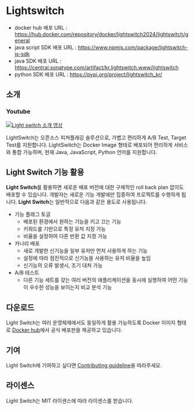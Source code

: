 # **Lightswitch**

* docker hub 배포 URL : https://hub.docker.com/repository/docker/lightswitch2024/lightswitch/general
* java script SDK 배포 URL : https://www.npmjs.com/package/lightswitch-js-sdk
* java SDK 배포 URL : https://central.sonatype.com/artifact/kr.lightswitch.www/lightswitch
* python SDK 배포 URL : https://pypi.org/project/lightswitch_kr/

## 소개
### Youtube
[![Light switch 소개 영상](https://img.youtube.com/vi/z0n_OoL4fzM/0.jpg)](https://www.youtube.com/watch?v=z0n_OoL4fzM?t=0s)

LightSwitch는 오픈소스 피쳐플래깅 솔루션으로, 가볍고 편리하게 A/B Test, Target Test를 
지원합니다. LightSwitch는 Docker Image 형태로 배포되어 편리하게 서비스와 통합 가능하며, 
현재 Java, JavaScript, Python 언어를 지원합니다.

## Light Switch 기능 활용
**Light Switch**를 활용하면 새로운 배포 버전에 대한 구체적인 roll back plan 없이도 배포할 수 있습니다. 개발자는 새로운 기능 개발에만 집중하여 프로젝트를 수행하게 됩니다. **Light Switch**는 일반적으로 다음과 같은 용도로 사용됩니다.
* 기능 플래그 토글
   - 배포된 환경에서 원하는 기능을 키고 끄는 기능
   - 키워드를 기반으로 특정 유저 지정 가능
   - 비율을 설정하여 다른 반환 값 지정 가능
* 카나리 배포
   - 새로 개발한 신기능을 일부 유저만 먼저 사용하게 하는 기능
   - 설정에 따라 점진적으로 신기능을 사용하는 유저 비율을 높임
   - 신기능의 오류 발생시, 조기 대처 가능
*  A/B 테스트
   - 다른 기능 세트를 갖는 여러 버전의 애플리케이션을 동시에 실행하여 어떤 기능이 우수한 성능을 보이는지 비교 분석 기능

## 다운로드
Light Switch는 여러 운영체제에서도 동일하게 활용 가능하도록 Docker 이미지 형태로 [Docker hub](https://hub.docker.com/repository/docker/lightswitch2024/lightswitch/general)에서 공식 배포판을 제공하고 있습니다.

## 기여
Light Switch에 기여하고 싶다면 [Contributing guideline]()을 따라주세요.

## 라이센스
Light Switch는 MIT 라이센스에 따라 라이센스를 받습니다.

